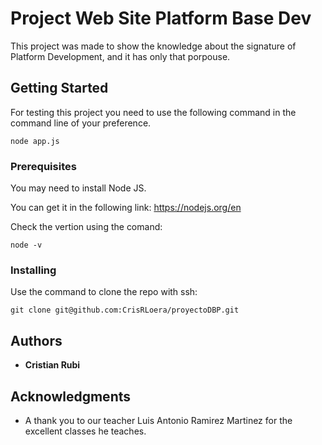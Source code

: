 # Project Web Site Platform Base Dev

This project was made to show the knowledge about the signature of Platform Development, and it has only that porpouse.

## Getting Started

For testing this project you need to use the following command in the command line of your preference.
```
node app.js
```

### Prerequisites

You may need to install Node JS.

You can get it in the following link:
https://nodejs.org/en

Check the vertion using the comand:

```
node -v
```

### Installing

Use the command to clone the repo with ssh:

```
git clone git@github.com:CrisRLoera/proyectoDBP.git
```

## Authors

* **Cristian Rubi**


## Acknowledgments

* A thank you to our teacher Luis Antonio Ramirez Martinez for the excellent classes he teaches.